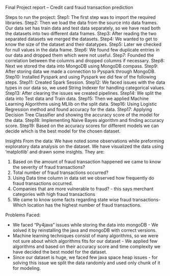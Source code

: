 Final Project report – Credit card fraud transaction prediction

Steps to run the project:
Step1: The first step was to import the required libraries.
Step2: Then we load the data from the source into data frames. Our data set has train data and test data separately, so we have read both the datasets into two different data frames.
Step3: After reading the two separated datasets we merged the datasets.
Step4: We wanted to get to know the size of the dataset and their datatypes.
Step5: Later we checked for null values in the data frame.
Step6: We found few duplicate entries in our data and dropped them which were not useful.
Step7: Founded the correlation between the columns and dropped columns if necessary.
Step8: Next we stored the data into MongoDB using MongoDB compass.
Step9: After storing data we made a connection to Pyspark through MongoDB.
Step10: Installed Pyspark and using Pyspark we did few of the following steps.
Step11: Created Spark Session.
Step12: We faced issues with the data types in our data so, we used String Indexer for handling categorical values.
Step13: After clearing the issues we created pipelines.
Step14: We split the data into Test data and Train data.
Step15: Then we applied Machine Learning Algorithms using MLlib on the split data.
Step16: Using Logistic Regression method and found accuracy for the data.
Step17: Applying Decision Tree Classifier and showing the accuracy score of the model for the data.
Step18: Implementing Naive Bayes algorithm and finding accuracy score.
Step19: Based on the accuracy scores for different models we can decide which is the best model for the chosen dataset.

Insights From the data:
We have noted some observations while preforming exploratory data analysis on the dataset. We have visualized the data using ‘matplotlib’ and drawn some insights. They are:

1. Based on the amount of fraud transaction happened we came to know the severity of fraud transactions?
2. Total number of fraud transactions occurred?
3. Using Data time column in data set we observed how frequently do fraud transactions occurred.
4. Companies that are more vulnerable to fraud?  - this says merchant categories with high fraud transactions
5. We came to know some facts regarding state wise fraud transactions- Which location has the highest number of fraud transactions.

 Problems Faced: 
* We faced “Py4java” issues while storing the data into mongoDB - We solved it by reinstalling the java and mongoDB with correct versions.
* Machine learning techniques consist of many algorithms, so we were not sure about which algorithms fits for our dataset - We applied few algorithms and based on their accuracy score and time complexity we have decided the best model for the dataset.
* Since our dataset is huge, we faced few java space heap issues - for solving this issue we split the data randomly and used only chunk of it for modeling.

